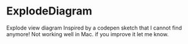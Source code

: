 # ExplodeDiagram
Explode view diagram
Inspired by a codepen sketch that I cannot find anymore!
Not working well in Mac. if you improve it let me know.
